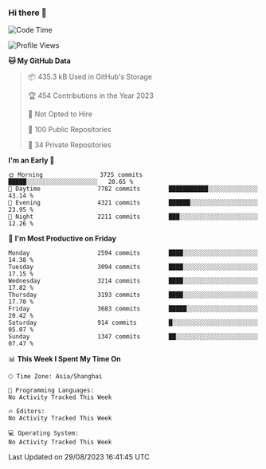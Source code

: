 ### Hi there 👋

<!--
**qbosen/qbosen** is a ✨ _special_ ✨ repository because its `README.md` (this file) appears on your GitHub profile.

Here are some ideas to get you started:

- 🔭 I’m currently working on ...
- 🌱 I’m currently learning ...
- 👯 I’m looking to collaborate on ...
- 🤔 I’m looking for help with ...
- 💬 Ask me about ...
- 📫 How to reach me: ...
- 😄 Pronouns: ...
- ⚡ Fun fact: ...
-->

<!--START_SECTION:waka-->
![Code Time](http://img.shields.io/badge/Code%20Time-2%2C111%20hrs%2036%20mins-blue)

![Profile Views](http://img.shields.io/badge/Profile%20Views-0-blue)

**🐱 My GitHub Data** 

> 📦 435.3 kB Used in GitHub's Storage 
 > 
> 🏆 454 Contributions in the Year 2023
 > 
> 🚫 Not Opted to Hire
 > 
> 📜 100 Public Repositories 
 > 
> 🔑 34 Private Repositories 
 > 
**I'm an Early 🐤** 

```text
🌞 Morning                3725 commits        █████░░░░░░░░░░░░░░░░░░░░   20.65 % 
🌆 Daytime                7782 commits        ███████████░░░░░░░░░░░░░░   43.14 % 
🌃 Evening                4321 commits        ██████░░░░░░░░░░░░░░░░░░░   23.95 % 
🌙 Night                  2211 commits        ███░░░░░░░░░░░░░░░░░░░░░░   12.26 % 
```
📅 **I'm Most Productive on Friday** 

```text
Monday                   2594 commits        ████░░░░░░░░░░░░░░░░░░░░░   14.38 % 
Tuesday                  3094 commits        ████░░░░░░░░░░░░░░░░░░░░░   17.15 % 
Wednesday                3214 commits        ████░░░░░░░░░░░░░░░░░░░░░   17.82 % 
Thursday                 3193 commits        ████░░░░░░░░░░░░░░░░░░░░░   17.70 % 
Friday                   3683 commits        █████░░░░░░░░░░░░░░░░░░░░   20.42 % 
Saturday                 914 commits         █░░░░░░░░░░░░░░░░░░░░░░░░   05.07 % 
Sunday                   1347 commits        ██░░░░░░░░░░░░░░░░░░░░░░░   07.47 % 
```


📊 **This Week I Spent My Time On** 

```text
🕑︎ Time Zone: Asia/Shanghai

💬 Programming Languages: 
No Activity Tracked This Week

🔥 Editors: 
No Activity Tracked This Week

💻 Operating System: 
No Activity Tracked This Week
```


 Last Updated on 29/08/2023 16:41:45 UTC
<!--END_SECTION:waka-->
